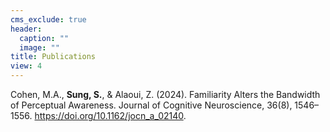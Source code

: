 ```yaml
---
cms_exclude: true
header:
  caption: ""
  image: ""
title: Publications
view: 4
---
```


Cohen, M.A., **Sung, S.**, & Alaoui, Z. (2024). Familiarity Alters the Bandwidth of Perceptual Awareness. Journal of Cognitive Neuroscience, 36(8), 1546–1556. https://doi.org/10.1162/jocn_a_02140.
